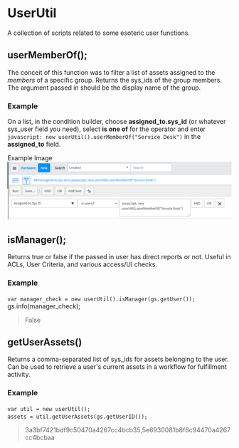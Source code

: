 # UserUtil

A collection of scripts related to some esoteric user functions.

## userMemberOf();

The conceit of this function was to filter a list of assets assigned to the _members_ of a specific group. Returns the sys_ids of the group members. The argument passed in should be the display name of the group.

### Example

On a list, in the condition builder, choose **assigned_to.sys_id** (or whatever sys_user field you need), select **is one of** for the operator and enter
`javascript: new userUtil().userMemberOf("Service Desk")` in the **assigned_to** field.

Example Image
![userMemberOf example](userMemberOf.png)

## isManager();

Returns true or false if the passed in user has direct reports or not. Useful in ACLs, User Criteria, and various access/UI checks.

### Example

`var manager_check = new userUtil().isManager(gs.getUser()); `gs.info(manager_check);

> False

## getUserAssets()

Returns a comma-separated list of sys_ids for assets belonging to the user. Can be used to retrieve a user's current assets in a workflow for fulfillment activity.

### Example

`var util = new userUtil();`  
`assets = util.getUserAssets(gs.getUserID());`

> 3a3bf7421bdf9c50470a4267cc4bcb35,5e6930081b8f8c94470a4267cc4bcbaa
